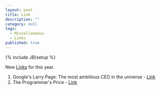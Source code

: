 ```yaml
---
layout: post
title: Link
description: ""
category: null
tags: 
  - Miscellaneous
  - Links
published: true
---
```


{% include JB/setup %}

New <a href="http://umangsaini.in/tags.html#Links-ref">Links</a> for this year. 

1. Google's Larry Page: The most ambitious CEO in the universe - [Link](http://fortune.com/2014/11/13/googles-larry-page-the-most-ambitious-ceo-in-the-universe/)
2. The Programmar's Price - [Link](http://www.newyorker.com/magazine/2014/11/24/programmers-price)

